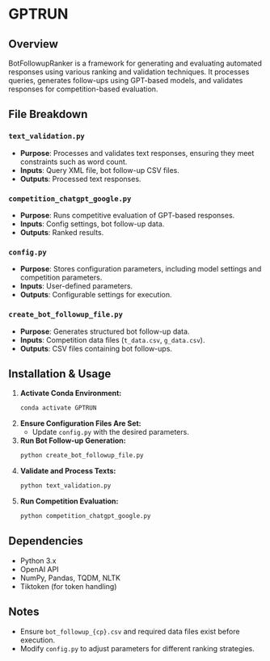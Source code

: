 # GPTRUN

## Overview
BotFollowupRanker is a framework for generating and evaluating automated responses using various ranking and validation techniques. It processes queries, generates follow-ups using GPT-based models, and validates responses for competition-based evaluation.

## File Breakdown

### `text_validation.py`
- **Purpose**: Processes and validates text responses, ensuring they meet constraints such as word count.
- **Inputs**: Query XML file, bot follow-up CSV files.
- **Outputs**: Processed text responses.

### `competition_chatgpt_google.py`
- **Purpose**: Runs competitive evaluation of GPT-based responses.
- **Inputs**: Config settings, bot follow-up data.
- **Outputs**: Ranked results.

### `config.py`
- **Purpose**: Stores configuration parameters, including model settings and competition parameters.
- **Inputs**: User-defined parameters.
- **Outputs**: Configurable settings for execution.

### `create_bot_followup_file.py`
- **Purpose**: Generates structured bot follow-up data.
- **Inputs**: Competition data files (`t_data.csv`, `g_data.csv`).
- **Outputs**: CSV files containing bot follow-ups.

## Installation & Usage
1. **Activate Conda Environment:**
   ```sh
   conda activate GPTRUN
   ```
2. **Ensure Configuration Files Are Set:**
   - Update `config.py` with the desired parameters.
3. **Run Bot Follow-up Generation:**
   ```sh
   python create_bot_followup_file.py
   ```
4. **Validate and Process Texts:**
   ```sh
   python text_validation.py
   ```
5. **Run Competition Evaluation:**
   ```sh
   python competition_chatgpt_google.py
   ```

## Dependencies
- Python 3.x
- OpenAI API
- NumPy, Pandas, TQDM, NLTK
- Tiktoken (for token handling)

## Notes
- Ensure `bot_followup_{cp}.csv` and required data files exist before execution.
- Modify `config.py` to adjust parameters for different ranking strategies.